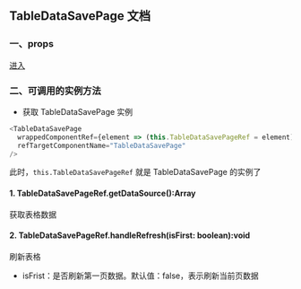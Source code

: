 ## TableDataSavePage 文档

### 一、props

[进入](./propTypes.js)

### 二、可调用的实例方法

- 获取 TableDataSavePage 实例

```javascript
<TableDataSavePage
  wrappedComponentRef={element => (this.TableDataSavePageRef = element)}
  refTargetComponentName="TableDataSavePage"
/>
```

此时，`this.TableDataSavePageRef` 就是 TableDataSavePage 的实例了

#### 1. TableDataSavePageRef.getDataSource():Array<any>

获取表格数据

#### 2. TableDataSavePageRef.handleRefresh(isFirst: boolean):void

刷新表格

- isFrist：是否刷新第一页数据。默认值：false，表示刷新当前页数据
